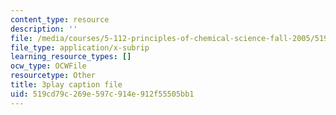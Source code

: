 ```yaml
---
content_type: resource
description: ''
file: /media/courses/5-112-principles-of-chemical-science-fall-2005/519cd79c269e597c914e912f55505bb1_MRJUxK-hhYw.vtt
file_type: application/x-subrip
learning_resource_types: []
ocw_type: OCWFile
resourcetype: Other
title: 3play caption file
uid: 519cd79c-269e-597c-914e-912f55505bb1
---
```

